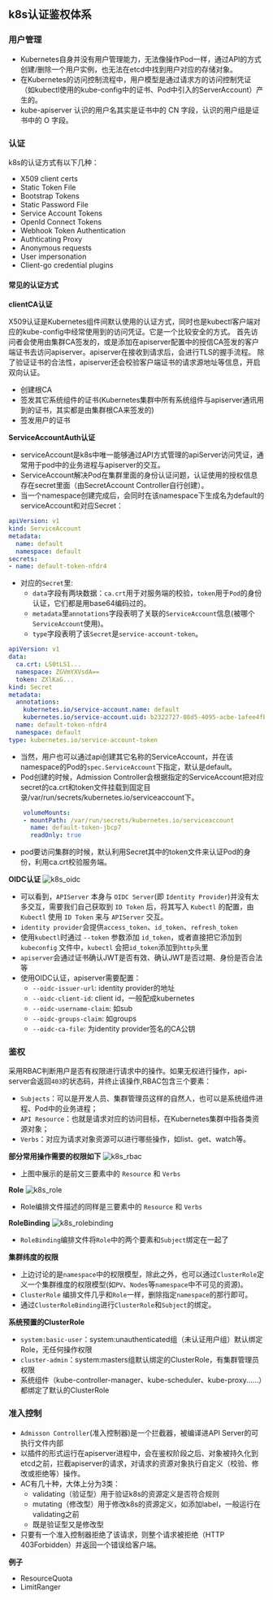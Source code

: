 ## k8s认证鉴权体系
### 用户管理
- Kubernetes自身并没有用户管理能力，无法像操作Pod一样，通过API的方式创建/删除一个用户实例，也无法在etcd中找到用户对应的存储对象。
- 在Kubernetes的访问控制流程中，用户模型是通过请求方的访问控制凭证（如kubectl使用的kube-config中的证书、Pod中引入的ServerAccount）产生的。
- kube-apiserver 认识的用户名其实是证书中的 CN 字段，认识的用户组是证书中的 O 字段。

### 认证
k8s的认证方式有以下几种：
- X509 client certs
- Static Token File
- Bootstrap Tokens
- Static Password File
- Service Account Tokens
- OpenId Connect Tokens
- Webhook Token Authentication
- Authticating Proxy
- Anonymous requests
- User impersonation
- Client-go credential plugins

#### 常见的认证方式
**clientCA认证**

X509认证是Kubernetes组件间默认使用的认证方式，同时也是kubectl客户端对应的kube-config中经常使用到的访问凭证。它是一个比较安全的方式。
首先访问者会使用由集群CA签发的，或是添加在apiserver配置中的授信CA签发的客户端证书去访问apiserver。apiserver在接收到请求后，会进行TLS的握手流程。
除了验证证书的合法性，apiserver还会校验客户端证书的请求源地址等信息，开启双向认证。
- 创建根CA
- 签发其它系统组件的证书(Kubernetes集群中所有系统组件与apiserver通讯用到的证书，其实都是由集群根CA来签发的)
- 签发用户的证书

**ServiceAccountAuth认证**
- serviceAccount是k8s中唯一能够通过API方式管理的apiServer访问凭证，通常用于pod中的业务进程与apiserver的交互。
- ServiceAccount解决Pod在集群里面的身份认证问题，认证使用的授权信息存在secret里面（由SecretAccount Controller自行创建）。
- 当一个namespace创建完成后，会同时在该namespace下生成名为default的serviceAccount和对应Secret：
```yaml
apiVersion: v1
kind: ServiceAccount
metadata:
  name: default
  namespace: default
secrets:
- name: default-token-nfdr4   
```
- 对应的`Secret`里:
  - `data`字段有两块数据：`ca.crt`用于对服务端的校验，`token`用于`Pod`的身份认证，它们都是用base64编码过的。
  - `metadata`里`annotations`字段表明了关联的`ServiceAccount`信息(被哪个`ServiceAccount`使用)。
  - `type`字段表明了该`Secret`是`service-account-token`。
```yaml
apiVersion: v1
data:
  ca.crt: LS0tLS1...
  namespace: ZGVmYXVsdA==
  token: ZXlKaG...
kind: Secret
metadata:
  annotations:
    kubernetes.io/service-account.name: default
    kubernetes.io/service-account.uid: b2322727-08d5-4095-acbe-1afee4fb5e6c
  name: default-token-nfdr4
  namespace: default
type: kubernetes.io/service-account-token
```
- 当然，用户也可以通过api创建其它名称的ServiceAccount，并在该namespace的Pod的`spec.ServiceAccount`下指定，默认是default。
- Pod创建的时候，Admission Controller会根据指定的ServiceAccount把对应secret的ca.crt和token文件挂载到固定目录/var/run/secrets/kubernetes.io/serviceaccount下。
```yaml
    volumeMounts:
    - mountPath: /var/run/secrets/kubernetes.io/serviceaccount
      name: default-token-jbcp7
      readOnly: true
```
- pod要访问集群的时候，默认利用Secret其中的token文件来认证Pod的身份，利用ca.crt校验服务端。

**OIDC认证**
![k8s_oidc](https://github.com/com-wushuang/goBasic/blob/main/image/k8s_oidc.png)
- 可以看到，`APIServer` 本身与 `OIDC Server`(即 `Identity Provider`)并没有太多交互，需要我们自己获取到 `ID Token` 后，将其写入 `Kubectl` 的配置，由 `Kubectl` 使用 `ID Token` 来与 `APIServer` 交互。
- `identity provider`会提供`access_token`、`id_token`、`refresh_token`
- 使用`kubectl`时通过 `--token` 参数添加 `id_token`，或者直接把它添加到 `kubeconfig` 文件中，`kubectl` 会把`id_token`添加到`http`头里
- `apiserver`会通过证书确认JWT是否有效、确认JWT是否过期、身份是否合法等
- 使用OIDC认证，apiserver需要配置：
  - `--oidc-issuer-url`: identity provider的地址
  - `--oidc-client-id`: client id，一般配成kubernetes
  - `--oidc-username-claim`: 如sub
  - `--oidc-groups-claim`: 如groups
  - `--oidc-ca-file`: 为identity provider签名的CA公钥

### 鉴权
采用RBAC判断用户是否有权限进行请求中的操作。如果无权进行操作，api-server会返回`403`的状态码，并终止该操作,RBAC包含三个要素：
- `Subjects`：可以是开发人员、集群管理员这样的自然人，也可以是系统组件进程、Pod中的业务进程；
- `API Resource`：也就是请求对应的访问目标，在Kubernetes集群中指各类资源对象；
- `Verbs`：对应为请求对象资源可以进行哪些操作，如list、get、watch等。

**部分常用操作需要的权限如下**
![k8s_rbac](https://github.com/com-wushuang/goBasic/blob/main/image/k8s_rbac.png)
- 上图中展示的是前文三要素中的 `Resource` 和 `Verbs`

**Role**
![k8s_role](https://github.com/com-wushuang/goBasic/blob/main/image/k8s_role.png)
- Role编排文件描述的同样是三要素中的 `Resource` 和 `Verbs`

**RoleBinding**
![k8s_rolebinding](https://github.com/com-wushuang/goBasic/blob/main/image/k8s_rolebinding.png)
- `RoleBinding`编排文件将`Role`中的两个要素和`Subject`绑定在一起了

**集群纬度的权限**
- 上边讨论的是`namespace`中的权限模型，除此之外，也可以通过`ClusterRole`定义一个集群维度的权限模型(如`PV`、`Nodes`等`namespace`中不可见的资源)。
- `ClusterRole` 编排文件几乎和`Role`一样，删除指定`namespace`的那行即可。
- 通过`ClusterRoleBinding`进行`ClusterRole`和`Subject`的绑定。

**系统预置的ClusterRole**
- `system:basic-user`：system:unauthenticated组（未认证用户组）默认绑定Role，无任何操作权限
- `cluster-admin`：system:masters组默认绑定的ClusterRole，有集群管理员权限
- 系统组件（kube-controller-manager、kube-scheduler、kube-proxy......）都绑定了默认的ClusterRole

### 准入控制
- `Admisson Controller`(准入控制器)是一个拦截器，被编译进API Server的可执行文件内部
- 以插件的形式运行在apiserver进程中，会在鉴权阶段之后、对象被持久化到etcd之前，拦截apiserver的请求，对请求的资源对象执行自定义（校验、修改或拒绝等）操作。
- AC有几十种，大体上分为3类：
  - validating（验证型）用于验证k8s的资源定义是否符合规则
  - mutating（修改型）用于修改k8s的资源定义，如添加label，一般运行在validating之前
  - 既是验证型又是修改型
- 只要有一个准入控制器拒绝了该请求，则整个请求被拒绝（HTTP 403Forbidden）并返回一个错误给客户端。

**例子**
- ResourceQuota
- LimitRanger